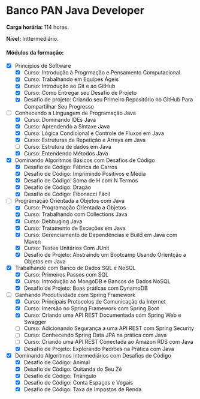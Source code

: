 # Banco PAN Java Developer

**Carga horária:** 114 horas.

**Nível:** Inttermediário.

#### Módulos da formação:

- [x] Princípios de Software
  - [x] Curso: Introdução à Progrmação e Pensamento Computacional
  - [x] Curso: Trabalhando em Equipes Ágeis
  - [x] Curso: Introdução ao Git e ao GitHub
  - [x] Curso: Como Entregar seu Desafio de Projeto
  - [x] Desafio de projeto: Criando seu Primeiro Repositório no GitHub Para Compartilhar Seu Progresso
- [ ] Conhecendo a Linguagem de Programação Java
    - [x] Curso: Dominando IDEs Java
    - [x] Curso: Aprendendo a Sintaxe Java
    - [x] Curso: Lógica Condicional e Controle de Fluxos em Java
    - [x] Curso: Estruturas de Repetição e Arrays em Java
    - [ ] Curso: Estrutura de dados em Java
    - [x] Curso: Entendendo Métodos Java
- [x] Dominando Algoritmos Básicos com Desafios de Código
    - [x] Desafio de Código: Fábrica de Carros
    - [x] Desafio de Código: Imprimindo Positivos e Média
    - [x] Desafio de Código: Soma de H com N Termos
    - [x] Desafio de Código: Dragão
    - [x] Desafio de Código: Fibonacci Fácil
- [ ] Programação Orientada a Objetos com Java
    - [x] Curso: Programação Orientada a Objetos
    - [x] Curso: Trabalhando com Collections Java
    - [x] Curso: Debbuging Java
    - [x] Curso: Tratamento de Exceções em Java
    - [x] Curso: Gerenciamento de Dependências e Build em Java com Maven
    - [x] Curso: Testes Unitários Com JUnit
    - [x] Desafio de Projeto: Abstraindo um Bootcamp Usando Orientção a Objetos em Java
- [x] Trabalhando com Banco de Dados SQL e NoSQL
    - [x] Curso: Primeiros Passos com SQL
    - [x] Curso: Introdução ao MongoDB e Bancos de Dados NoSQL
    - [x] Desafio de Projeto: Boas práticas com DynamoDB
- [ ] Ganhando Produtividade com Spring Framework
    - [x] Curso: Principais Protocolos de Comunicação da Internet
    - [x] Curso: Imersão no Spring Framework com Spring Boot
    - [x] Curso: Criando uma API REST Documentada com Spring Web e Swagger
    - [ ] Curso: Adicionando Segurança a uma API REST com Spring Security
    - [ ] Curso: Conhecendo Spring Data JPA na prática com Java
    - [ ] Curso: Criando uma API REST Conectada ao Amazon RDS com Java
    - [x] Desafio de Projeto: Explorando Padrões na Prática com Java
- [x] Dominando Algoritmos Intermediários com Desafios de Código
    - [x] Desafio de Código: Animal
    - [x] Desafio de Código: Quitanda do Seu Zé
    - [x] Desafio de Código: Triângulo
    - [x] Desafio de Código: Conta Espaços e Vogais
    - [x] Desafio de Código: Taxa de Impostos de Renda